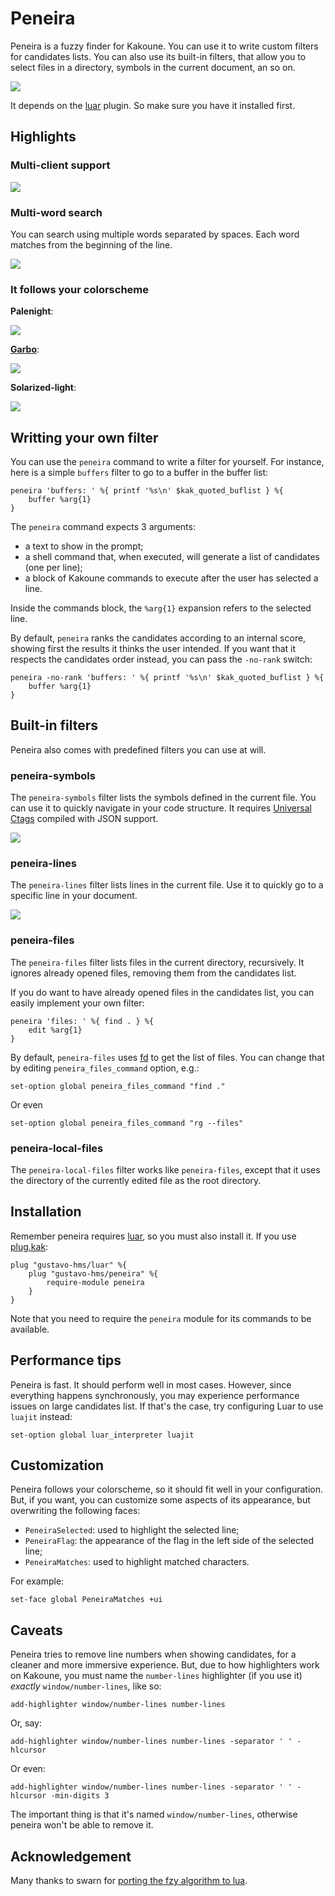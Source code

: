 # Peneira

Peneira is a fuzzy finder for Kakoune. You can use it to write custom filters
for candidates lists. You can also use its built-in filters, that allow you to
select files in a directory, symbols in the current document, an so on.

![](assets/peneira-files.gif)

It depends on the [luar](https://github.com/gustavo-hms/luar) plugin. So make
sure you have it installed first.

## Highlights

### Multi-client support

![](assets/multiclient.png)

### Multi-word search

You can search using multiple words separated by spaces. Each word matches from the beginning of the line.

![](assets/multiword.png)

### It follows your colorscheme

**Palenight**:

![](assets/palenight.png)

**[Garbo](https://github.com/gustavo-hms/garbo)**:

![](assets/garbo.png)

**Solarized-light**:

![](assets/solarized-light.png)

## Writting your own filter

You can use the `peneira` command to write a filter for yourself. For instance,
here is a simple `buffers` filter to go to a buffer in the buffer list:

```kak
peneira 'buffers: ' %{ printf '%s\n' $kak_quoted_buflist } %{
    buffer %arg{1}
}
```

The `peneira` command expects 3 arguments:

* a text to show in the prompt;
* a shell command that, when executed, will generate a list of candidates (one
  per line);
* a block of Kakoune commands to execute after the user has selected a line.

Inside the commands block, the `%arg{1}` expansion refers to the selected line.

By default, `peneira` ranks the candidates according to an internal score,
showing first the results it thinks the user intended. If you want that it respects
the candidates order instead, you can pass the `-no-rank` switch:

```kak
peneira -no-rank 'buffers: ' %{ printf '%s\n' $kak_quoted_buflist } %{
    buffer %arg{1}
}
```

## Built-in filters

Peneira also comes with predefined filters you can use at will.

### peneira-symbols

The `peneira-symbols` filter lists the symbols defined in the current file. You
can use it to quickly navigate in your code structure. It requires [Universal
Ctags](https://ctags.io) compiled with JSON support.

![](assets/peneira-symbols.gif)

### peneira-lines

The `peneira-lines` filter lists lines in the current file. Use it to quickly go
to a specific line in your document.

![](assets/peneira-lines.gif)

### peneira-files

The `peneira-files` filter lists files in the current directory, recursively. It
ignores already opened files, removing them from the candidates list.

If you do want to have already opened files in the candidates list, you can
easily implement your own filter:

```kak
peneira 'files: ' %{ find . } %{
    edit %arg{1}
}
```

By default, `peneira-files` uses [fd](https://github.com/sharkdp/fd) to get the list of files. You can change
that by editing `peneira_files_command` option, e.g.:

```kak
set-option global peneira_files_command "find ."
```

Or even

```kak
set-option global peneira_files_command "rg --files"
```

### peneira-local-files

The `peneira-local-files` filter works like `peneira-files`, except that it uses
the directory of the currently edited file as the root directory.

## Installation

Remember peneira requires [luar](https://github.com/gustavo-hms/luar), so you must also install it. If you use
[plug.kak](https://github.com/andreyorst/plug.kak):

```kak
plug "gustavo-hms/luar" %{
    plug "gustavo-hms/peneira" %{
        require-module peneira
    }
}
```

Note that you need to require the `peneira` module for its commands to be
available.

## Performance tips

Peneira is fast. It should perform well in most cases. However, since everything
happens synchronously, you may experience performance issues on large candidates
list. If that's the case, try configuring Luar to use `luajit` instead:

```kak
set-option global luar_interpreter luajit
```

## Customization

Peneira follows your colorscheme, so it should fit well in your configuration.
But, if you want, you can customize some aspects of its appearance, but
overwriting the following faces:

* `PeneiraSelected`: used to highlight the selected line;
* `PeneiraFlag`: the appearance of the flag in the left side of the selected line;
* `PeneiraMatches`: used to highlight matched characters.

For example:

```kak
set-face global PeneiraMatches +ui
```

## Caveats

Peneira tries to remove line numbers when showing candidates, for a cleaner and
more immersive experience. But, due to how highlighters work on Kakoune, you must
name the `number-lines` highlighter (if you use it) _exactly_
`window/number-lines`, like so:

```
add-highlighter window/number-lines number-lines
```

Or, say:

```
add-highlighter window/number-lines number-lines -separator ' ' -hlcursor
```

Or even:

```kak
add-highlighter window/number-lines number-lines -separator ' ' -hlcursor -min-digits 3
```

The important thing is that it's named `window/number-lines`, otherwise peneira
won't be able to remove it.

## Acknowledgement

Many thanks to swarn for [porting the fzy algorithm to lua](https://github.com/swarn/fzy-lua).

